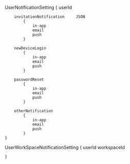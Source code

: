 UserNotificationSetting
    {
        userId


        invitationNotification     JSON
            {
                in-app
                email
                push
            }
        
        newDeviceLogin
            {
                in-app
                email
                push
            }
        
        passwordReset
            {
                in-app
                email
                push
            }

        otherNotification
            {
                in-app
                email
                push
            }
    }

UserWorkSpaceNotificationSetting
    {
        userId
        workspaceId

    }
